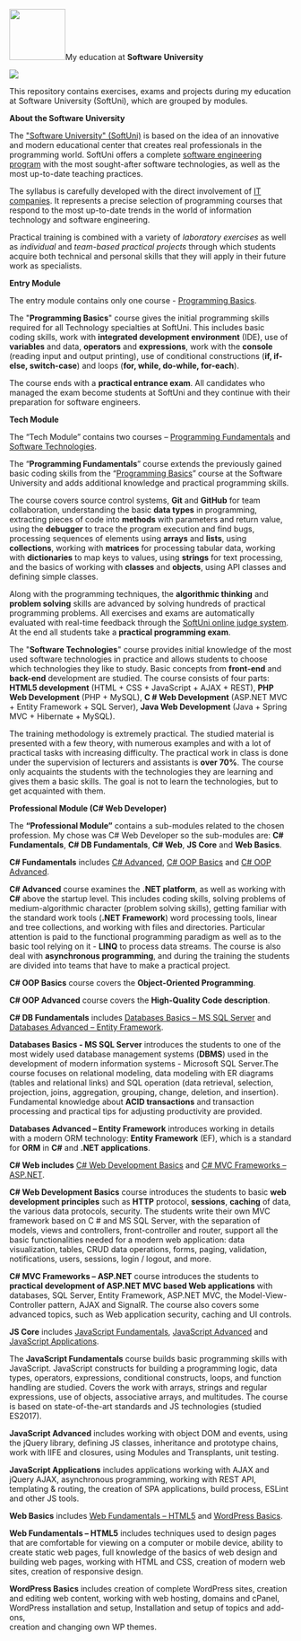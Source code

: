 <img src="media/image1.png" width="100" height="91" />My education at
**Software University**

![](media/image2.gif)

This repository contains exercises, exams and projects during my
education at Software University (SoftUni), which are grouped by
modules.

**About the Software University**

The ["Software University" (SoftUni)](https://softuni.bg/about) is based
on the idea of ​​an innovative and modern educational center that
creates real professionals in the programming world. SoftUni offers a
complete [software engineering program](https://softuni.bg/curriculum)
with the most sought-after software technologies, as well as the most
up-to-date teaching practices.

The syllabus is carefully developed with the direct involvement of [IT
companies](https://softuni.bg/partners). It represents a precise
selection of programming courses that respond to the most up-to-date
trends in the world of information technology and software engineering.

Practical training is combined with a variety of *laboratory exercises*
as well as *individual* and *team-based practical projects* through
which students acquire both technical and personal skills that they will
apply in their future work as specialists.

**Entry Module**

The entry module contains only one course - [Programming
Basics](https://softuni.bg/courses/programming-basics).

The "**Programming Basics**" course gives the initial programming skills
required for all Technology specialties at SoftUni. This includes basic
coding skills, work with **integrated development environment** (IDE),
use of **variables** and data, **operators** and **expressions**, work
with the **console** (reading input and output printing), use of
conditional constructions (**if, if-else, switch-case**) and loops
(**for, while, do-while, for-each**).

The course ends with a **practical entrance exam**. All candidates who
managed the exam become students at SoftUni and they continue with their
preparation for software engineers.

**Tech Module**

The “Tech Module” contains two courses – [Programming
Fundamentals](https://softuni.bg/trainings/1568/programming-fundamentals-exended-january-2017)
and [Software
Technologies](https://softuni.bg/trainings/1511/software-technologies-february-2017).

The “**Programming Fundamentals**” course extends the previously gained
basic coding skills from the “[Programming
Basics](https://softuni.bg/courses/programming-basics)” course at the
Software University and adds additional knowledge and practical
programming skills.

The course covers source control systems, **Git** and **GitHub** for
team collaboration, understanding the basic **data types** in
programming, extracting pieces of code into **methods** with parameters
and return value, using the **debugger** to trace the program execution
and find bugs, processing sequences of elements
using **arrays** and **lists**, using **collections**, working
with **matrices** for processing tabular data, working
with **dictionaries** to map keys to values, using **strings** for text
processing, and the basics of working with **classes** and **objects**,
using API classes and defining simple classes.

Along with the programming techniques, the **algorithmic
thinking** and **problem solving** skills are advanced by solving
hundreds of practical programming problems. All exercises and exams are
automatically evaluated with real-time feedback through the [SoftUni
online judge system](https://judge.softuni.bg/). At the end all students
take a **practical programming exam**.

The "**Software Technologies**" course provides initial knowledge of the
most used software technologies in practice and allows students to
choose which technologies they like to study. Basic concepts from
**front-end** and **back-end** development are studied. The course
consists of four parts: **HTML5 development** (HTML + CSS + JavaScript +
AJAX + REST), **PHP Web Development** (PHP + MySQL), **C \# Web
Development** (ASP.NET MVC + Entity Framework + SQL Server), **Java Web
Development** (Java + Spring MVC + Hibernate + MySQL).

The training methodology is extremely practical. The studied material is
presented with a few theory, with numerous examples and with a lot of
practical tasks with increasing difficulty. The practical work in class
is done under the supervision of lecturers and assistants is **over
70%**. The course only acquaints the students with the technologies they
are learning and gives them a basic skills. The goal is not to learn the
technologies, but to get acquainted with them.

**Professional Module (C\# Web Developer)**

The **“Professional Module”** contains а sub-modules related to the
chosen profession. My chose was C\# Web Developer so the sub-modules
are: **C\# Fundamentals**, **C\# DB Fundamentals**, **C\# Web**, **JS
Core** and **Web Basics**.

**C\# Fundamentals** includes [C\#
Advanced](https://softuni.bg/courses/csharp-advanced), [C\# OOP
Basics](https://softuni.bg/courses/csharp-oop-basics) and [C\# OOP
Advanced](https://softuni.bg/courses/csharp-oop-advanced-high-quality-code).

**C\# Advanced** course examines the **.NET platform**, as well as
working with **C\#** above the startup level. This includes coding
skills, solving problems of medium-algorithmic character (problem
solving skills), getting familiar with the standard work tools (**.NET
Framework**) word processing tools, linear and tree collections, and
working with files and directories. Particular attention is paid to the
functional programming paradigm as well as to the basic tool relying on
it - **LINQ** to process data streams. The course is also deal with
**asynchronous programming**, and during the training the students are
divided into teams that have to make a practical project.

**C\# OOP Basics** course covers the **Object-Oriented Programming**.

**C\# OOP Advanced** course covers the **High-Quality Code
description**.

**C\# DB Fundamentals** includes [Databases Basics – MS SQL
Server](https://softuni.bg/trainings/1529/databases-advanced-entity-framework-february-2017)
and [Databases Advanced – Entity
Framework](https://softuni.bg/trainings/1529/databases-advanced-entity-framework-february-2017).

**Databases Basics - MS SQL Server** introduces the students to one of
the most widely used database management systems (**DBMS**) used in the
development of modern information systems - Microsoft SQL Server.The
course focuses on relational modeling, data modeling with ER diagrams
(tables and relational links) and SQL operation (data retrieval,
selection, projection, joins, aggregation, grouping, change, deletion,
and insertion). Fundamental knowledge about **ACID transactions** and
transaction processing and practical tips for adjusting productivity are
provided.

**Databases Advanced – Entity Framework** introduces working in details
with a modern ORM technology: **Entity Framework** (EF), which is a
standard for **ORM** in **C\#** and **.NET applications**.

**C\# Web includes** [C\# Web Development
Basics](https://softuni.bg/trainings/1543/csharp-web-development-basics-january-2017)
and [C\# MVC Frameworks –
ASP.NET](https://softuni.bg/trainings/1537/csharp-mvc-frameworks-asp-net-march-2017).

**C\# Web Development Basics** course introduces the students to basic
**web development principles** such as **HTTP** protocol, **sessions**,
**caching** of data, the various data protocols, security. The students
write their own MVC framework based on C \# and MS SQL Server, with the
separation of models, views and controllers, front-controller and
router, support all the basic functionalities needed for a modern web
application: data visualization, tables, CRUD data operations, forms,
paging, validation, notifications, users, sessions, login / logout, and
more.

**C\# MVC Frameworks – ASP.NET** course introduces the students
to **practical development of ASP.NET MVC based Web applications** with
databases, SQL Server, Entity Framework, ASP.NET MVC, the
Model-View-Controller pattern, AJAX and SignalR. The course also covers
some advanced topics, such as Web application security, caching and UI
controls.

**JS Core** includes [JavaScript
Fundamentals](https://softuni.bg/trainings/1649/js-fundamentals-may-2017),
[JavaScript
Advanced](https://softuni.bg/trainings/1650/js-advanced-july-2017) and
[JavaScript
Applications](https://softuni.bg/trainings/1651/js-applications-july-2017).

The **JavaScript Fundamentals** course builds basic programming skills
with JavaScript. JavaScript constructs for building a programming logic,
data types, operators, expressions, conditional constructs, loops, and
function handling are studied. Covers the work with arrays, strings and
regular expressions, use of objects, associative arrays, and multitudes.
The course is based on state-of-the-art standards and JS technologies
(studied ES2017).

**JavaScript Advanced** includes working with object DOM and events,
using the jQuery library, defining JS classes, inheritance and prototype
chains, work with IIFE and closures, using Modules and Transplants, unit
testing.

**JavaScript Applications** includes applications working with AJAX and
jQuery AJAX, asynchronous programming, working with REST API, templating
& routing, the creation of SPA applications, build process, ESLint and
other JS tools.

**Web Basics** includes [Web Fundamentals –
HTML5](https://softuni.bg/trainings/1645/web-fundamentals-html5-may-2017)
and [WordPress
Basics](https://softuni.bg/trainings/1647/wordpress-basics-july-2017).

**Web Fundamentals – HTML5** includes techniques used to design pages
that are comfortable for viewing on a computer or mobile device, ability
to create static web pages, full knowledge of the basics of web design
and building web pages, working with HTML and CSS, creation of modern
web sites, creation of responsive design.

**WordPress Basics** includes creation of complete WordPress sites,
creation and editing web content, working with web hosting, domains and
cPanel, WordPress installation and setup, Installation and setup of
topics and add-ons,  
creation and changing own WP themes.
